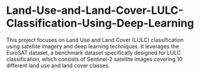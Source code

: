 # Land-Use-and-Land-Cover-LULC-Classification-Using-Deep-Learning
This project focuses on Land Use and Land Cover (LULC) classification using satellite imagery and deep learning techniques. It leverages the EuroSAT dataset, a benchmark dataset specifically designed for LULC classification, which consists of Sentinel-2 satellite images covering 10 different land use and land cover classes.
